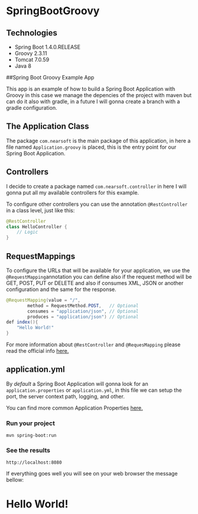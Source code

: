# SpringBootGroovy

## Technologies

- Spring Boot 1.4.0.RELEASE
- Groovy 2.3.11
- Tomcat 7.0.59
- Java 8

##Spring Boot Groovy Example App

This app is an example of how to build a Spring Boot Application with Groovy in this case we manage the depencies of the project with maven but can do it also with gradle, in a future I will gonna create a branch with a gradle configuration.

## The Application Class

The package `com.nearsoft` is the main package of this application, in here a file named `Application.groovy` is placed, this is the entry point for our Spring Boot Application.

## Controllers

I decide to create a package named `com.nearsoft.controller` in here I will gonna put all my available controllers for this example.

To configure other controllers you can use the annotation `@RestController` in a class level, just like this:

``` java
@RestController
class HelloController {
	// Logic
}
```

## RequestMappings

To configure the URLs that will be available for your application, we use the `@RequestMapping`annotation you can define also if the request method will be GET, POST, PUT or DELETE and also if consumes XML, JSON or another configuration and the same for the response.

```java
@RequestMapping(value = "/",
        method = RequestMethod.POST,   // Optional
        consumes = "application/json", // Optional
        produces = "application/json") // Optional
def index(){
    "Hello World!"
}
```

For more information about `@RestController` and `@RequesMapping` please read the official info [here.](http://docs.spring.io/spring-boot/docs/current/reference/htmlsingle/#getting-started-first-application-annotations)

## application.yml

By *default* a Spring Boot Application will gonna look for an `application.properties` or `application.yml`, in this file we can setup the port, the server context path, logging, and other.

You can find more common Application Properties [here.](http://docs.spring.io/spring-boot/docs/current/reference/html/common-application-properties.html)


### Run your project

```
mvn spring-boot:run
```

### See the results

```
http://localhost:8080
```

If everything goes well you will see on your web browser the message bellow:

# Hello World!